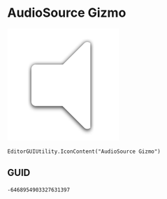 # AudioSource Gizmo
![](/img/AudioSource%20Gizmo.png)

``` CSharp
EditorGUIUtility.IconContent("AudioSource Gizmo")
```
## GUID
```
-6468954903327631397
```

